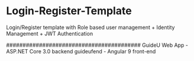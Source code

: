 # Login-Register-Template
Login/Register template with Role based user management + Identity Management + JWT Authentication

#########################################
GuideU Web App - ASP.NET Core 3.0 backend
guideufend - Angular 9 front-end
